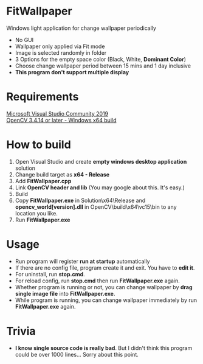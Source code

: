 # FitWallpaper
Windows light application for change wallpaper periodically

* No GUI
* Wallpaper only applied via Fit mode
* Image is selected randomly in folder
* 3 Options for the empty space color (Black, White, __Dominant Color__)
* Choose change wallpaper period between 15 mins and 1 day inclusive
* __This program don't support multiple display__

# Requirements
[Microsoft Visual Studio Community 2019](https://visualstudio.microsoft.com/downloads/)  
[OpenCV 3.4.14 or later - Windows x64 build](https://opencv.org/releases/)  

# How to build
1. Open Visual Studio and create __empty windows desktop application__ solution
2. Change build target as __x64 - Release__
3. Add __FitWallpaper.cpp__
4. Link __OpenCV header and lib__ (You may google about this. It's easy.)
5. Build
6. Copy __FitWallpaper.exe__ in Solution\x64\Release and __opencv_world[version].dll__ in OpenCV\build\x64\vc15\bin to any location you like.
7. Run __FitWallpaper.exe__

# Usage
* Run program will register __run at startup__ automatically
* If there are no config file, program create it and exit. You have to __edit it__.
* For uninstall, run __stop.cmd__.
* For reload config, run __stop.cmd__ then run __FitWallpaper.exe__ again.
* Whether program is running or not, you can change wallpaper by __drag single image file__ into __FitWallpaper.exe__.
* While program is running, you can change wallpaper immediately by run __FitWallpaper.exe__ again.

# Trivia
* __I know single source code is really bad__. But I didn't think this program could be over 1000 lines... Sorry about this point.
